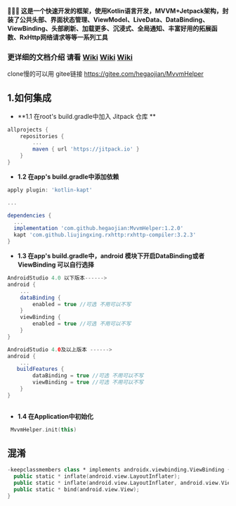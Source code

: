 #### :chicken::chicken::chicken: 这是一个快速开发的框架，使用Kotlin语言开发，MVVM+Jetpack架构，封装了公共头部、界面状态管理、ViewModel、LiveData、DataBinding、ViewBinding、头部刷新、加载更多、沉浸式、全局通知、丰富好用的拓展函数、RxHttp网络请求等等一系列工具


### 更详细的文档介绍 请看 [Wiki](https://github.com/hegaojian/MvvmHelper/wiki)   [Wiki](https://github.com/hegaojian/MvvmHelper/wiki)   [Wiki](https://github.com/hegaojian/MvvmHelper/wiki)

clone慢的可以用 gitee链接 https://gitee.com/hegaojian/MvvmHelper

## 1.如何集成

- **1.1 在root's build.gradle中加入 Jitpack 仓库 **

```gradle
allprojects {
    repositories {
        ...
        maven { url 'https://jitpack.io' }
    }
}
```

- **1.2 在app's build.gradle中添加依赖**

```gradle
apply plugin: 'kotlin-kapt'

...

dependencies {
  ...
  implementation 'com.github.hegaojian:MvvmHelper:1.2.0'
  kapt 'com.github.liujingxing.rxhttp:rxhttp-compiler:3.2.3'
}
```

- **1.3 在app's build.gradle中，android 模块下开启DataBinding或者ViewBinding 可以自行选择**

``` gradle
AndroidStudio 4.0 以下版本------>
android {
    ...
    dataBinding {
        enabled = true //可选 不用可以不写
    }
    viewBinding {
        enabled = true //可选 不用可以不写
    }
}

AndroidStudio 4.0及以上版本 ------>
android {
    ...
   buildFeatures {
        dataBinding = true //可选 不用可以不写
        viewBinding = true //可选 不用可以不写
    }
}
 
```

- **1.4 在Application中初始化**

```kotlin
 MvvmHelper.init(this)
```


## 混淆

``` kotlin 
-keepclassmembers class * implements androidx.viewbinding.ViewBinding {
  public static * inflate(android.view.LayoutInflater);
  public static * inflate(android.view.LayoutInflater, android.view.ViewGroup, boolean);
  public static * bind(android.view.View);
}
```

